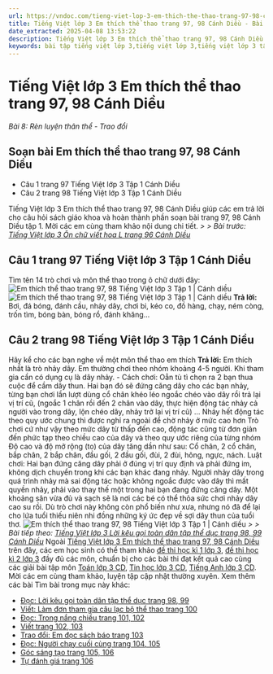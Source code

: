 ```yaml
---
url: https://vndoc.com/tieng-viet-lop-3-em-thich-the-thao-trang-97-98-canh-dieu-271188
title: Tiếng Việt lớp 3 Em thích thể thao trang 97, 98 Cánh Diều - Bài 8: Rèn luyện thân thể - Trao đổi - VnDoc.com
date_extracted: 2025-04-08 13:53:22
description: Tiếng Việt lớp 3 Em thích thể thao trang 97, 98 Cánh Diều là tài liệu hữu ích, giúp học sinh dễ dàng trả lời câu hỏi và làm bài tập Tiếng Việt lớp 3. Mời các em tham khảo Soạn bài Tiếng Việt lớp 3 tập 1.
keywords: bài tập tiếng việt lớp 3,tiếng việt lớp 3,tiếng việt lớp 3 tập 1,bài tập tiếng việt lớp 3 tập 1,tiếng việt 3 tập 1,tiếng việt lớp 3 cánh diều,tiếng việt 3 cánh diều,tiếng việt lớp 3 tập 1 cánh diều,tiếng việt lớp 3 cd,tiếng việt 3 cánh diều tập 1,Em thích thể thao trang 97 tập 1,Em thích thể thao trang 97 cánh diều,soạn bài Em thích thể thao trang 98 cánh diều
---
```


# Tiếng Việt lớp 3 Em thích thể thao trang 97, 98 Cánh Diều
 _Bài 8: Rèn luyện thân thể - Trao đổi_
## Soạn bài Em thích thể thao trang 97, 98 Cánh Diều
  * Câu 1 trang 97 Tiếng Việt lớp 3 Tập 1 Cánh Diều
  * Câu 2 trang 98 Tiếng Việt lớp 3 Tập 1 Cánh Diều

Tiếng Việt lớp 3 Em thích thể thao trang 97, 98 Cánh Diều giúp các em trả lời cho câu hỏi  sách giáo khoa và hoàn thành phần soạn bài trang 97, 98 Cánh Diều tập 1. Mời các em cùng tham khảo nội dung chi tiết.
_> > Bài trước: [Tiếng Việt lớp 3 Ôn chữ viết hoa L trang 96 Cánh Diều](<https://vndoc.com/tieng-viet-lop-3-on-chu-viet-hoa-l-canh-dieu-271184>)_
## **Câu 1 trang 97 Tiếng Việt lớp 3 Tập 1 Cánh Diều**
Tìm tên 14 trò chơi và môn thể thao trong ô chữ dưới đây:
![Em thích thể thao trang 97, 98 Tiếng Việt lớp 3 Tập 1 | Cánh diều](https://i.vdoc.vn/data/image/2022/07/18/trao-doi-em-thich-the-thao-trang-97-98-129708.png)
![Em thích thể thao trang 97, 98 Tiếng Việt lớp 3 Tập 1 | Cánh diều](https://i.vdoc.vn/data/image/2022/07/18/trao-doi-em-thich-the-thao-trang-97-98-129710.png)
**Trả lời:**
Bơi, đá bóng, đánh cầu, nhảy dây, chơi bi, kéo co, đồ hàng, chạy, ném còng, trốn tìm, bóng bàn, bóng rổ, đánh khăng…
## **Câu 2 trang 98 Tiếng Việt lớp 3 Tập 1 Cánh Diều**
Hãy kể cho các bạn nghe về một môn thể thao em thích
**Trả lời:**
Em thích nhất là trò nhảy dây. Em thường chơi theo nhóm khoảng 4-5 người. Khi tham gia cần có dụng cụ là dây nhảy.
\- Cách chơi: Oẳn tù tì chọn ra 2 bạn thua cuộc để cầm dây thun. Hai bạn đó sẽ đứng căng dây cho các bạn nhảy, từng bạn chơi lần lượt dùng cổ chân khéo léo ngoắc chéo vào dây rồi trả lại vị trí cũ, \(ngoắc 1 chân rồi đến 2 chân vào dây, thực hiện động tác nhảy cả người vào trong dây, lộn chéo dây, nhảy trở lại vị trí cũ\) ... Nhảy hết động tác theo quy ước chung thì được nghỉ ra ngoài để chờ nhảy ở mức cao hơn
Trò chơi cứ như vậy theo mức dây từ thấp đến cao, động tác cũng từ đơn giản đến phức tạp theo chiều cao của dây và theo quy ước riêng của từng nhóm
Độ cao và độ mở rộng \(to\) của dây tăng dần như sau: Cổ chân, 2 cổ chân, bắp chân, 2 bắp chân, đầu gối, 2 đầu gối, đùi, 2 đùi, hông, ngực, nách.
Luật chơi:
Hai bạn đứng căng dây phải ở đúng vị trí quy định và phải đứng im, không dịch chuyển trong khi các bạn khác đang nhảy. Người nhảy dây trong quá trình nhảy mà sai động tác hoặc không ngoắc được vào dây thì mất quyền nhảy, phải vào thay thế một trong hai bạn đang đứng căng dây.
Một khoảng sân vừa đủ và sạch sẽ là nơi các bé có thể thỏa sức chơi nhảy dây cao su rồi. Dù trò chơi này không còn phổ biến như xưa, nhưng nó đã để lại cho lứa tuổi thiếu niên nhi đồng những ký ức đẹp về sợi dây thun của tuổi thơ.
![Em thích thể thao trang 97, 98 Tiếng Việt lớp 3 Tập 1 | Cánh diều](https://i.vdoc.vn/data/image/2022/07/18/trao-doi-em-thich-the-thao-trang-97-98-129709.png)
_> > Bài tiếp theo: [Tiếng Việt lớp 3 Lời kêu gọi toàn dân tập thể dục trang 98, 99 Cánh Diều](<https://vndoc.com/tieng-viet-lop-3-loi-keu-goi-toan-dan-tap-the-duc-trang-98-99-canh-dieu-271193>)_
Ngoài [Tiếng Việt lớp 3 Em thích thể thao trang 97, 98 Cánh Diều](<https://vndoc.com/tieng-viet-lop-3-em-thich-the-thao-trang-97-98-canh-dieu-271188>) trên đây, các em học sinh có thể tham khảo [đề thi học kì 1 lớp 3](<https://vndoc.com/de-thi-hoc-ki-1-lop3>), [đề thi học kì 2 lớp 3](<https://vndoc.com/de-thi-hoc-ki-2-lop3>) đầy đủ các môn, chuẩn bị cho các bài thi đạt kết quả cao cùng các giải bài tập môn [Toán lớp 3 CD](<https://vndoc.com/toan-lop-3-cd>), [Tin học lớp 3 CD](<https://vndoc.com/tin-hoc-lop-3-cd>), [Tiếng Anh lớp 3 CD](<https://vndoc.com/tieng-anh-lop-3-cd>). Mời các em cùng tham khảo, luyện tập cập nhật thường xuyên.
Xem thêm các bài Tìm bài trong mục này khác:
  * [Đọc: Lời kêu gọi toàn dân tập thể dục trang 98, 99](</tieng-viet-lop-3-loi-keu-goi-toan-dan-tap-the-duc-trang-98-99-canh-dieu-271193>)
  * [Viết: Làm đơn tham gia câu lạc bộ thể thao trang 100](</tieng-viet-3-lam-don-tham-gia-cau-lac-bo-the-thao-trang-100-canh-dieu-271199>)
  * [Đọc: Trong nắng chiều trang 101, 102](</tieng-viet-lop-3-trong-nang-chieu-trang-101-102-canh-dieu-271204>)
  * [Viết trang 102, 103](</viet-trang-102-103-tieng-viet-lop-3-tap-1-canh-dieu-271225>)
  * [Trao đổi: Em đọc sách báo trang 103](</em-doc-sach-bao-trang-103-tieng-viet-lop-3-tap-1-canh-dieu-271229>)
  * [Đọc: Người chạy cuối cùng trang 104, 105](</tieng-viet-lop-3-nguoi-chay-cuoi-cung-trang-104-105-canh-dieu-271235>)
  * [Góc sáng tạo trang 105, 106](</goc-sang-tao-trang-105-106-tieng-viet-lop-3-tap-1-canh-dieu-271239>)
  * [Tự đánh giá trang 106](</tu-danh-gia-trang-106-tieng-viet-lop-3-tap-1-canh-dieu-271242>)

